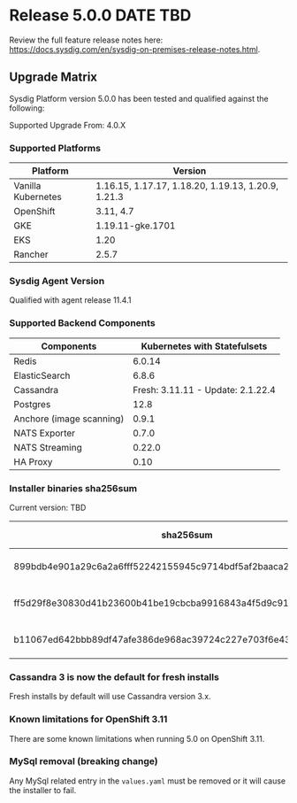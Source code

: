 Release 5.0.0 DATE TBD
===

Review the full feature release notes here: https://docs.sysdig.com/en/sysdig-on-premises-release-notes.html.

Upgrade Matrix
---

Sysdig Platform version 5.0.0 has been tested and qualified against the following:

Supported Upgrade From: 4.0.X

### Supported Platforms

| **Platform** | **Version** |
|---|---|
| Vanilla Kubernetes          | 1.16.15, 1.17.17, 1.18.20, 1.19.13, 1.20.9, 1.21.3 |
| OpenShift                   | 3.11, 4.7 |
| GKE                         | 1.19.11-gke.1701 |
| EKS                         | 1.20 |
| Rancher                     | 2.5.7 |

### Sysdig Agent Version

Qualified with agent release 11.4.1

### Supported Backend Components

| **Components** | **Kubernetes with Statefulsets** |
|---|---|
| Redis                      | 6.0.14 |
| ElasticSearch              | 6.8.6 |
| Cassandra                  | Fresh: 3.11.11 - Update: 2.1.22.4 |
| Postgres                   | 12.8 |
| Anchore (image scanning)   | 0.9.1 |
| NATS Exporter              | 0.7.0 |
| NATS Streaming             | 0.22.0 |
| HA Proxy                   | 0.10 |


### Installer binaries sha256sum

Current version: TBD

| **sha256sum** | **Installer binary ** |
|---|---|
| 899bdb4e901a29c6a2a6fff52242155945c9714bdf5af2baaca2f76d0c8140ac | installer-darwin-amd64 |
| ff5d29f8e30830d41b23600b41be19cbcba9916843a4f5d9c9100ef3957edc06 | installer-linux-amd64 |
| b11067ed642bbb89df47afe386de968ac39724c227e703f6e434ef89d282dd7e | installer-windows-amd64.exe |

### Cassandra 3 is now the default for fresh installs

Fresh installs by default will use Cassandra version 3.x.

### Known limitations for OpenShift 3.11

There are some known limitations when running 5.0 on OpenShift 3.11.

### MySql removal (breaking change)

Any MySql related entry in the `values.yaml` must be removed or it will cause the installer to fail.
